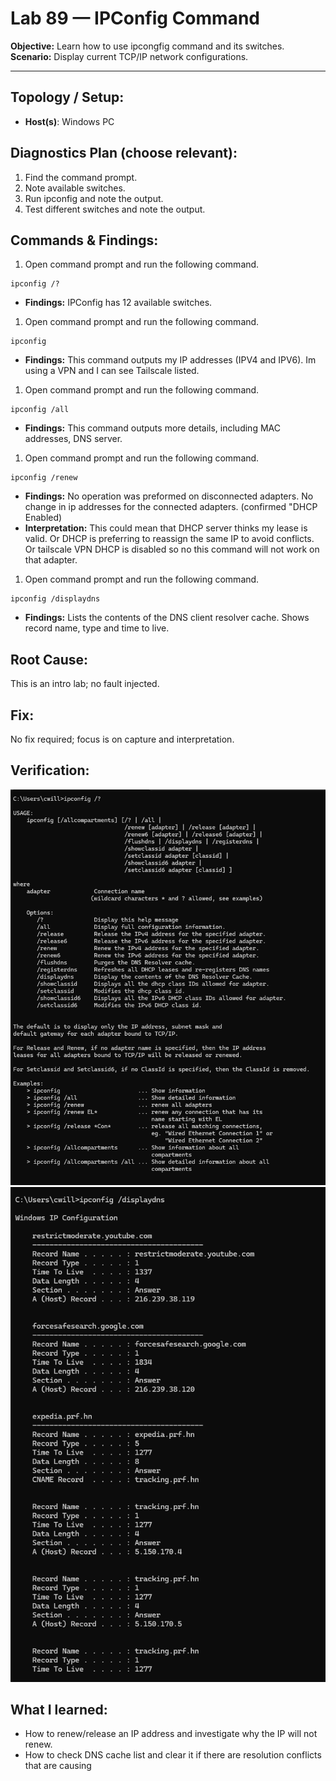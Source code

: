 # Lab 89 — IPConfig Command

**Objective:** Learn how to use ipcongfig command and its switches.
**Scenario:** Display current TCP/IP network configurations.

---

## Topology / Setup:

- **Host(s)**: Windows PC

## Diagnostics Plan (choose relevant):

1. Find the command prompt.
2. Note available switches.
3. Run ipconfig and note the output.
4. Test different switches and note the output.

## Commands \& Findings:

1. Open command prompt and run the following command.

```
ipconfig /?
```

- **Findings:** IPConfig has 12 available switches.

1. Open command prompt and run the following command.

```
ipconfig
```

- **Findings:** This command outputs my IP addresses (IPV4 and IPV6). Im using a VPN and I can see Tailscale listed.

1. Open command prompt and run the following command.

```
ipconfig /all
```

- **Findings:** This command outputs more details, including MAC addresses, DNS server.

1. Open command prompt and run the following command.

```
ipconfig /renew
```

- **Findings:** No operation was preformed on disconnected adapters. No change in ip addresses for the connected adapters. (confirmed "DHCP Enabled)
- **Interpretation:** This could mean that DHCP server thinks my lease is valid. Or DHCP is preferring to reassign the same IP to avoid conflicts. Or tailscale VPN DHCP is disabled so no this command will not work on that adapter.

1. Open command prompt and run the following command.

```
ipconfig /displaydns
```

- **Findings:** Lists the contents of the DNS client resolver cache. Shows record name, type and time to live.

## Root Cause:

This is an intro lab; no fault injected.

## Fix:

No fix required; focus is on capture and interpretation.

## Verification:

![Check for switches](/images/lab89-ipconfig-switches.png)
![Check DNS cache](/images/lab89-ipconfig-displaydns.png)

## What I learned:

- How to renew/release an IP address and investigate why the IP will not renew.
- How to check DNS cache list and clear it if there are resolution conflicts that are causing
